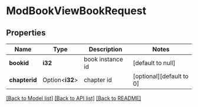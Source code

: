 # ModBookViewBookRequest

## Properties

Name | Type | Description | Notes
------------ | ------------- | ------------- | -------------
**bookid** | **i32** | book instance id | [default to null]
**chapterid** | Option<**i32**> | chapter id | [optional][default to 0]

[[Back to Model list]](../README.md#documentation-for-models) [[Back to API list]](../README.md#documentation-for-api-endpoints) [[Back to README]](../README.md)


